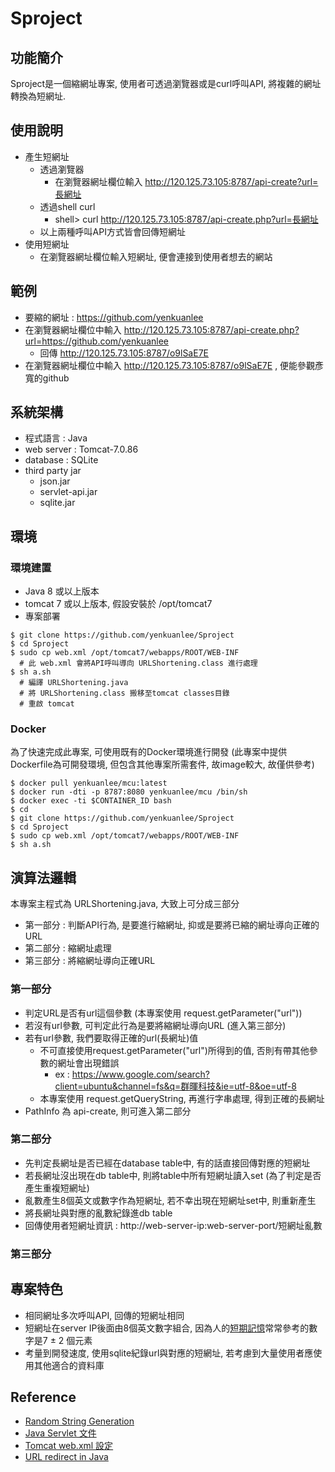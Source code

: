 # Sproject

## 功能簡介
Sproject是一個縮網址專案, 使用者可透過瀏覽器或是curl呼叫API, 將複雜的網址轉換為短網址. 

## 使用說明
- 產生短網址
  - 透過瀏覽器
    - 在瀏覽器網址欄位輸入 http://120.125.73.105:8787/api-create?url=長網址
  - 透過shell curl
    - shell> curl http://120.125.73.105:8787/api-create.php?url=長網址
  - 以上兩種呼叫API方式皆會回傳短網址
- 使用短網址
  - 在瀏覽器網址欄位輸入短網址, 便會連接到使用者想去的網站

## 範例
  - 要縮的網址 : https://github.com/yenkuanlee
  - 在瀏覽器網址欄位中輸入 http://120.125.73.105:8787/api-create.php?url=https://github.com/yenkuanlee
    - 回傳 http://120.125.73.105:8787/o9lSaE7E
  - 在瀏覽器網址欄位中輸入 http://120.125.73.105:8787/o9lSaE7E , 便能參觀彥寬的github

## 系統架構
  - 程式語言 : Java
  - web server : Tomcat-7.0.86
  - database : SQLite
  - third party jar
    - json.jar
    - servlet-api.jar
    - sqlite.jar

## 環境
### 環境建置
- Java 8 或以上版本
- tomcat 7 或以上版本, 假設安裝於 /opt/tomcat7
- 專案部署
```
$ git clone https://github.com/yenkuanlee/Sproject
$ cd Sproject
$ sudo cp web.xml /opt/tomcat7/webapps/ROOT/WEB-INF
  # 此 web.xml 會將API呼叫導向 URLShortening.class 進行處理
$ sh a.sh
  # 編譯 URLShortening.java
  # 將 URLShortening.class 搬移至tomcat classes目錄
  # 重啟 tomcat
```
### Docker
為了快速完成此專案, 可使用既有的Docker環境進行開發 (此專案中提供Dockerfile為可開發環境, 但包含其他專案所需套件, 故image較大, 故僅供參考)
```
$ docker pull yenkuanlee/mcu:latest
$ docker run -dti -p 8787:8080 yenkuanlee/mcu /bin/sh
$ docker exec -ti $CONTAINER_ID bash
$ cd
$ git clone https://github.com/yenkuanlee/Sproject
$ cd Sproject
$ sudo cp web.xml /opt/tomcat7/webapps/ROOT/WEB-INF
$ sh a.sh
```
## 演算法邏輯
本專案主程式為 URLShortening.java, 大致上可分成三部分
  - 第一部分 : 判斷API行為, 是要進行縮網址, 抑或是要將已縮的網址導向正確的URL
  - 第二部分 : 縮網址處理
  - 第三部分 : 將縮網址導向正確URL
### 第一部分
- 判定URL是否有url這個參數 (本專案使用 request.getParameter("url"))
- 若沒有url參數, 可判定此行為是要將縮網址導向URL (進入第三部分)
- 若有url參數, 我們要取得正確的url(長網址)值
  - 不可直接使用request.getParameter("url")所得到的值, 否則有帶其他參數的網址會出現錯誤
    - ex : https://www.google.com/search?client=ubuntu&channel=fs&q=群暉科技&ie=utf-8&oe=utf-8
  - 本專案使用 request.getQueryString, 再進行字串處理, 得到正確的長網址
- PathInfo 為 api-create, 則可進入第二部分
### 第二部分
- 先判定長網址是否已經在database table中, 有的話直接回傳對應的短網址
- 若長網址沒出現在db table中, 則將table中所有短網址讀入set (為了判定是否產生重複短網址)
- 亂數產生8個英文或數字作為短網址, 若不幸出現在短網址set中, 則重新產生
- 將長網址與對應的亂數紀錄進db table
- 回傳使用者短網址資訊 : http://web-server-ip:web-server-port/短網址亂數
### 第三部分

## 專案特色
- 相同網址多次呼叫API, 回傳的短網址相同
- 短網址在server IP後面由8個英文數字組合, 因為人的[短期記憶](https://zh.wikipedia.org/wiki/%E7%9F%AD%E6%9C%9F%E8%AE%B0%E5%BF%86)常常參考的數字是7 ± 2 個元素
- 考量到開發速度, 使用sqlite紀錄url與對應的短網址, 若考慮到大量使用者應使用其他適合的資料庫
## Reference
- [Random String Generation](https://stackoverflow.com/questions/41107/how-to-generate-a-random-alpha-numeric-string)
- [Java Servlet 文件](https://tomcat.apache.org/tomcat-5.5-doc/servletapi/javax/servlet/http/HttpServletRequest.html)
- [Tomcat web.xml 設定](https://mail-archives.apache.org/mod_mbox/tomcat-users/200605.mbox/%3C446C4F87.3030901@joedog.org%3E)
- [URL redirect in Java](https://www.logicbig.com/tutorials/java-ee-tutorial/java-servlet/servlet-redirect.html)
